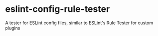 # eslint-config-rule-tester
A tester for ESLint config files, similar to ESLint's Rule Tester for custom plugins
